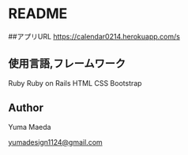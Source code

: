# README

##アプリURL
https://calendar0214.herokuapp.com/s

## 使用言語,フレームワーク
Ruby
Ruby on Rails
HTML
CSS
Bootstrap

## Author
Yuma Maeda

yumadesign1124@gmail.com

